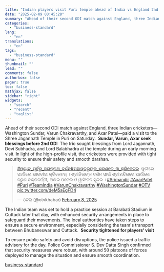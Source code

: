 ```yaml
---
title: "Indian players visit Puri temple ahead of India vs England 2nd ODI"
date: "2025-02-09 00:45:28"
summary: "Ahead of their second ODI match against England, three Indian cricketers—Washington Sundar, Varun Chakravarthy, and Axar Patel—paid a visit to the Shree Jagannath Temple in Puri on Saturday. Sundar, Varun, Axar seek blessings before 2nd ODI The trio sought blessings from Lord Jagannath, Devi Subhadra, and Lord Balabhadra at the..."
categories:
  - "business-standard"
lang:
  - "en"
translations:
  - "en"
tags:
  - "business-standard"
menu: ""
thumbnail: ""
lead: ""
comments: false
authorbox: false
pager: true
toc: false
mathjax: false
sidebar: "right"
widgets:
  - "search"
  - "recent"
  - "taglist"
---
```


Ahead of their second ODI match against England, three Indian cricketers—Washington Sundar, Varun Chakravarthy, and Axar Patel—paid a visit to the Shree Jagannath Temple in Puri on Saturday. 
**Sundar, Varun, Axar seek blessings before 2nd ODI** 
The trio sought blessings from Lord Jagannath, Devi Subhadra, and Lord Balabhadra at the temple during an early morning visit. In light of the high-profile visit, the cricketers were provided with tight security to ensure their safety and smooth darshan.

> [#ମ୍ୟାଚ୍‌\_ପୂର୍ବରୁ\_ଜଗନ୍ନାଥ\_ଦର୍ଶନ](https://twitter.com/hashtag/%E0%AC%AE%E0%AD%8D%E0%AD%9F%E0%AC%BE%E0%AC%9A%E0%AD%8D%E2%80%8C_%E0%AC%AA%E0%AD%82%E0%AC%B0%E0%AD%8D%E0%AC%AC%E0%AC%B0%E0%AD%81_%E0%AC%9C%E0%AC%97%E0%AC%A8%E0%AD%8D%E0%AC%A8%E0%AC%BE%E0%AC%A5_%E0%AC%A6%E0%AC%B0%E0%AD%8D%E0%AC%B6%E0%AC%A8?src=hash&ref_src=twsrc%5Etfw)[#ମହାପ୍ରଭୁଙ୍କ\_ଶରଣରେ\_୩\_କ୍ରିକେଟର](https://twitter.com/hashtag/%E0%AC%AE%E0%AC%B9%E0%AC%BE%E0%AC%AA%E0%AD%8D%E0%AC%B0%E0%AC%AD%E0%AD%81%E0%AC%99%E0%AD%8D%E0%AC%95_%E0%AC%B6%E0%AC%B0%E0%AC%A3%E0%AC%B0%E0%AD%87_%E0%AD%A9_%E0%AC%95%E0%AD%8D%E0%AC%B0%E0%AC%BF%E0%AC%95%E0%AD%87%E0%AC%9F%E0%AC%B0?src=hash&ref_src=twsrc%5Etfw) 
> ପୁରୀରେ ପହଞ୍ଚିଲେ ଭାରତୀୟ କ୍ରିକେଟର୍‌ । ଶ୍ରୀଜିଉଙ୍କ ଦର୍ଶନ ପାଇଁ ଶ୍ରୀମନ୍ଦିରରେ ପହଞ୍ଚିଲେ ବରୁଣ ଚକ୍ରବର୍ତ୍ତୀ, ଅକ୍ଷର ପଟେଲ ଓ ୱାସିଂଟନ ସୁନ୍ଦର । [#Srimandir](https://twitter.com/hashtag/Srimandir?src=hash&ref_src=twsrc%5Etfw) [#AxarPatel](https://twitter.com/hashtag/AxarPatel?src=hash&ref_src=twsrc%5Etfw) [#Puri](https://twitter.com/hashtag/Puri?src=hash&ref_src=twsrc%5Etfw) [#TeamIndia](https://twitter.com/hashtag/TeamIndia?src=hash&ref_src=twsrc%5Etfw) [#VarunChakravarthy](https://twitter.com/hashtag/VarunChakravarthy?src=hash&ref_src=twsrc%5Etfw) [#WashingtonSundar](https://twitter.com/hashtag/WashingtonSundar?src=hash&ref_src=twsrc%5Etfw) [#OTV](https://twitter.com/hashtag/OTV?src=hash&ref_src=twsrc%5Etfw) [pic.twitter.com/deM5aEgFD4](https://t.co/deM5aEgFD4)
> 
> — ଓଟିଭି (@otvkhabar) [February 8, 2025](https://twitter.com/otvkhabar/status/1888048126025449920?ref_src=twsrc%5Etfw)


  

The Indian team was set to hold a practice session at Barabati Stadium in Cuttack later that day, with enhanced security arrangements in place to safeguard their movements. The local authorities have taken steps to ensure a secure environment, especially considering the team's transport between Bhubaneswar and Cuttack. 
**Security tightened for players' visit**

To ensure public safety and avoid disruptions, the police issued a traffic advisory for the day. Police Commissioner S. Dev Datta Singh confirmed that security measures were robust, with around 50 platoons of forces deployed to manage the situation and ensure smooth coordination.

[business-standard](https://www.business-standard.com/cricket/news/indian-players-visit-puri-temple-ahead-of-india-vs-england-2nd-odi-125020801493_1.html)
